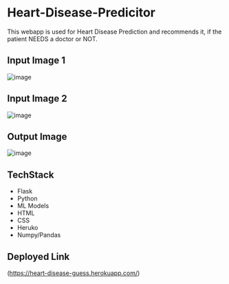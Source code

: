 # Heart-Disease-Predicitor
This webapp is used for Heart Disease Prediction and recommends it, if the patient NEEDS a doctor or NOT.

## Input Image 1

![image](https://user-images.githubusercontent.com/74492075/140758116-9fe96668-9f31-4431-bb90-bdcb484f06d6.png)

## Input Image 2

![image](https://user-images.githubusercontent.com/74492075/140758281-481164d4-38dd-42e2-94fb-25893b5c97fa.png)

## Output Image

![image](https://user-images.githubusercontent.com/74492075/140758415-a02dbbe6-27c1-47df-be04-eefcf0960f20.png)

## TechStack

* Flask
* Python
* ML Models
* HTML
* CSS
* Heruko
* Numpy/Pandas

## Deployed Link
(https://heart-disease-guess.herokuapp.com/)
